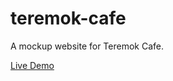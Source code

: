 # teremok-cafe

A mockup website for Teremok Cafe.

[Live Demo](https://martin-ukhanov.github.io/teremok-cafe)
